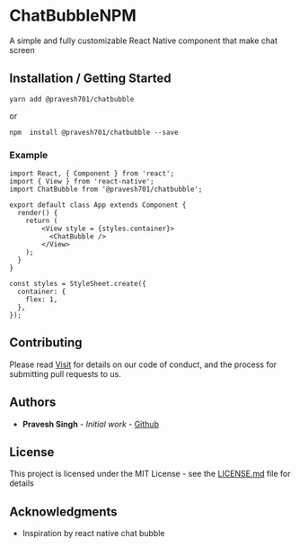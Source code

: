 # ChatBubbleNPM

A simple and fully customizable React Native component that make chat screen

## Installation / Getting Started

```
yarn add @pravesh701/chatbubble
```
or

```
npm  install @pravesh701/chatbubble --save
```

### Example

```
import React, { Component } from 'react';
import { View } from 'react-native';
import ChatBubble from '@pravesh701/chatbubble';

export default class App extends Component {
  render() {
    return (
        <View style = {styles.container}>
          <ChatBubble />
        </View>
    );
  }
}

const styles = StyleSheet.create({
  container: {
    flex: 1,
  },
});
```

## Contributing

Please read [Visit](https://github.com/Pravesh701/ChatBubbleNPM.git) for details on our code of conduct, and the process for submitting pull requests to us.


## Authors

* **Pravesh Singh** - *Initial work* - [Github](https://github.com/Pravesh701)


## License

This project is licensed under the MIT License - see the [LICENSE.md](LICENSE.md) file for details

## Acknowledgments

* Inspiration by react native chat bubble


